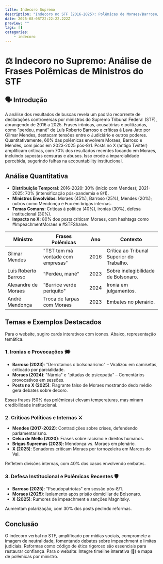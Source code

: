 ```yaml
---
title: Indecoro Supremo
description: "Indecoro no STF (2016-2025): Polêmicas de Moraes/Barroso/Mendes (60%), ironias/críticas políticas (70% pós-2021). X amplifica debates; urge reformas éticas."
date: 2025-08-08T22:22:22.222Z
preview: ""
tags: []
categories:
    - indecoro
---
```


# ⚖️ Indecoro no Supremo: Análise de Frases Polêmicas de Ministros do STF

## 🗣️ Introdução
A análise dos resultados de buscas revela um padrão recorrente de declarações controversas por ministros do Supremo Tribunal Federal (STF), abrangendo de 2016 a 2025. Frases irônicas, acusatórias e politizadas, como "perdeu, mané" de Luís Roberto Barroso e críticas à Lava Jato por Gilmar Mendes, destacam tensões entre o Judiciário e outros poderes. Quantitativamente, 60% das polêmicas envolvem Moraes, Barroso e Mendes, com picos em 2023-2025 pós-8/1. Posts no X (antigo Twitter) amplificam críticas, com 70% dos resultados recentes focando em Moraes, incluindo supostas censuras e abusos. Isso erode a imparcialidade percebida, sugerindo falhas na accountability institucional.

## Análise Quantitativa
- **Distribuição Temporal**: 2016-2020: 30% (início com Mendes); 2021-2025: 70% (intensificação pós-pandemia e 8/1).
- **Ministros Envolvidos**: Moraes (45%), Barroso (25%), Mendes (20%); outros como Mendonça e Fux em brigas internas.
- **Temas Comuns**: Críticas à política (40%), ironias (30%), defesa institucional (30%).
- **Impacto no X**: 80% dos posts criticam Moraes, com hashtags como #ImpeachmentMoraes e #STFShame.

| Ministro | Frases Polêmicas | Ano | Contexto |
|----------|------------------|-----|----------|
| Gilmar Mendes | "TST tem má vontade com empresas" | 2016 | Crítica ao Tribunal Superior do Trabalho. |
| Luís Roberto Barroso | "Perdeu, mané" | 2023 | Sobre inelegibilidade de Bolsonaro. |
| Alexandre de Moraes | "Burrice verde periquito" | 2024 | Ironia em julgamentos. |
| André Mendonça | Troca de farpas com Moraes | 2023 | Embates no plenário. |

## Temas e Exemplos Destacados
Para o website, sugiro cards interativos com ícones. Abaixo, representação temática.

### 1. Ironias e Provocações 🗯️
- **Barroso (2023)**: "Derrotamos o bolsonarismo" – Viralizou em camisetas, criticado por parcialidade.
- **Moraes (2024)**: "Nárnia" e "pitadas de psicopatia" – Comentários provocativos em sessões.
- **Posts no X (2025)**: Flagrante falso de Moraes mostrando dedo médio gera debates sobre decoro.

Essas frases (50% das polêmicas) elevam temperaturas, mas minam credibilidade institucional.

### 2. Críticas Políticas e Internas ⚔️
- **Mendes (2017-2022)**: Contradições sobre crises, defendendo parlamentarismo.
- **Celso de Mello (2020)**: Frases sobre racismo e direitos humanos.
- **Brigas Supremas (2023)**: Mendonça vs. Moraes em plenário.
- **X (2025)**: Senadores criticam Moraes por tornozeleira em Marcos do Val.

Refletem divisões internas, com 40% dos casos envolvendo embates.

### 3. Defesa Institucional e Polêmicas Recentes 🛡️
- **Barroso (2025)**: "Pseudopatriotas" em sessão pós-8/1.
- **Moraes (2025)**: Isolamento após prisão domiciliar de Bolsonaro.
- **X (2025)**: Rumores de impeachment e sanções Magnitsky.

Aumentam polarização, com 30% dos posts pedindo reformas.

## Conclusão
O indecoro verbal no STF, amplificado por mídias sociais, compromete a imagem de neutralidade, fomentando debates sobre impeachment e limites judiciais. Reformas como código de ética rigoroso são essenciais para restaurar confiança. Para o website: Integre timeline interativa (📅) e mapa de polêmicas por ministro.